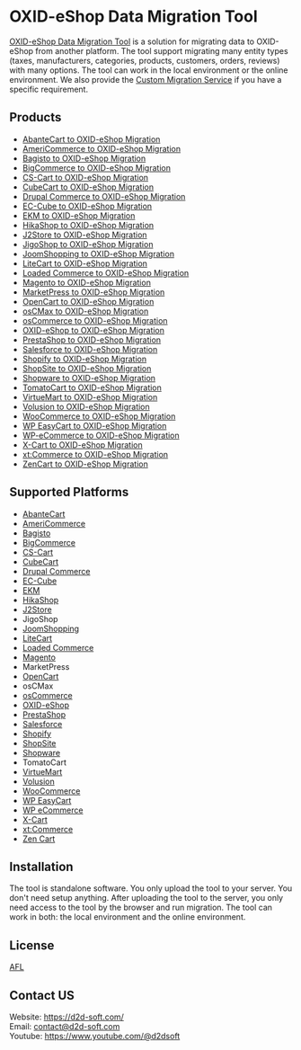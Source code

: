 # OXID-eShop Data Migration Tool
[OXID-eShop Data Migration Tool](https://d2d-soft.com/24-oxid-eshop-migration) is a solution for migrating data to OXID-eShop from another platform. The tool support migrating many entity types (taxes, manufacturers, categories, products, customers, orders, reviews) with many options. The tool can work in the local environment or the online environment. We also provide the [Custom Migration Service](https://d2d-soft.com/migration-services/296-data-migration-customization.html) if you have a specific requirement. 

## Products
- [AbanteCart to OXID-eShop Migration](https://d2d-soft.com/oxid-eshop-migration/1130-10868-abantecart-to-oxid-eshop-migration-tool.html#/72-entities-1000)
- [AmeriCommerce to OXID-eShop Migration](https://d2d-soft.com/oxid-eshop-migration/776-7253-americommerce-to-oxid-eshop-migration-tool.html#/72-entities-1000)
- [Bagisto to OXID-eShop Migration](https://d2d-soft.com/oxid-eshop-migration/943-8962-bagisto-to-oxid-eshop-migration-tool.html#/72-entities-1000)
- [BigCommerce to OXID-eShop Migration](https://d2d-soft.com/oxid-eshop-migration/420-1702-bigcommerce-to-oxid-eshop-migration-tool.html#/72-entities-1000)
- [CS-Cart to OXID-eShop Migration](https://d2d-soft.com/oxid-eshop-migration/334-1437-cs-cart-to-oxid-eshop-migration-tool.html#/72-entities-1000)
- [CubeCart to OXID-eShop Migration](https://d2d-soft.com/oxid-eshop-migration/175-792-cubecart-to-oxid-eshop-migration-tool.html#/72-entities-1000)
- [Drupal Commerce to OXID-eShop Migration](https://d2d-soft.com/oxid-eshop-migration/363-drupal-commerce-to-oxid-eshop-migration-service.html)
- [EC-Cube to OXID-eShop Migration](https://d2d-soft.com/oxid-eshop-migration/1004-9579-ec-cube-to-oxid-eshop-migration-tool.html#/72-entities-1000)
- [EKM to OXID-eShop Migration](https://d2d-soft.com/oxid-eshop-migration/830-7805-ekm-to-oxid-eshop-migration-tool.html#/72-entities-1000)
- [HikaShop to OXID-eShop Migration](https://d2d-soft.com/oxid-eshop-migration/460-1897-hikashop-to-oxid-eshop-migration-tool.html#/72-entities-1000)
- [J2Store to OXID-eShop Migration](https://d2d-soft.com/oxid-eshop-migration/503-2092-j2store-to-oxid-eshop-migration-tool.html#/72-entities-1000)
- [JigoShop to OXID-eShop Migration](https://d2d-soft.com/oxid-eshop-migration/549-2302-jigoshop-to-oxid-eshop-migration-tool.html#/72-entities-1000)
- [JoomShopping to OXID-eShop Migration](https://d2d-soft.com/oxid-eshop-migration/599-2542-joomshopping-to-oxid-eshop-migration-tool.html#/72-entities-1000)
- [LiteCart to OXID-eShop Migration](https://d2d-soft.com/oxid-eshop-migration/884-8367-litecart-to-oxid-eshop-migration-tool.html#/72-entities-1000)
- [Loaded Commerce to OXID-eShop Migration](https://d2d-soft.com/oxid-eshop-migration/176-797-loaded-to-oxid-eshop-migration-tool.html#/72-entities-1000)
- [Magento to OXID-eShop Migration](https://d2d-soft.com/oxid-eshop-migration/177-802-magento-to-oxid-eshop-migration-tool.html#/72-entities-1000)
- [MarketPress to OXID-eShop Migration](https://d2d-soft.com/oxid-eshop-migration/574-2422-marketpress-to-oxid-eshop-migration-tool.html#/72-entities-1000)
- [OpenCart to OXID-eShop Migration](https://d2d-soft.com/oxid-eshop-migration/178-807-opencart-to-oxid-eshop-migration-tool.html#/72-entities-1000)
- [osCMax to OXID-eShop Migration](https://d2d-soft.com/oxid-eshop-migration/1197-11551-oscmax-to-oxid-eshop-migration-tool.html#/72-entities-1000)
- [osCommerce to OXID-eShop Migration](https://d2d-soft.com/oxid-eshop-migration/179-812-oscommerce-to-oxid-eshop-migration-tool.html#/72-entities-1000)
- [OXID-eShop to OXID-eShop Migration](https://d2d-soft.com/oxid-eshop-migration/181-817-oxideshop-to-oxideshop-migration-tool.html#/72-entities-1000)
- [PrestaShop to OXID-eShop Migration](https://d2d-soft.com/oxid-eshop-migration/182-822-prestashop-to-oxid-eshop-migration-tool.html#/72-entities-1000)
- [Salesforce to OXID-eShop Migration](https://d2d-soft.com/oxid-eshop-migration/725-6803-salesforce-to-oxid-eshop-migration-tool.html#/72-entities-1000)
- [Shopify to OXID-eShop Migration](https://d2d-soft.com/oxid-eshop-migration/383-1522-shopify-to-oxid-eshop-migration-tool.html#/72-entities-1000)
- [ShopSite to OXID-eShop Migration](https://d2d-soft.com/oxid-eshop-migration/857-8081-shopsite-to-oxid-eshop-migration-tool.html#/72-entities-1000)
- [Shopware to OXID-eShop Migration](https://d2d-soft.com/oxid-eshop-migration/1066-10208-shopware-to-oxid-eshop-migration-tool.html#/72-entities-1000)
- [TomatoCart to OXID-eShop Migration](https://d2d-soft.com/oxid-eshop-migration/1229-11892-tomatocart-to-oxid-eshop-migration-tool.html#/72-entities-1000)
- [VirtueMart to OXID-eShop Migration](https://d2d-soft.com/oxid-eshop-migration/183-827-virtuemart-to-oxid-eshop-migration-tool.html#/72-entities-1000)
- [Volusion to OXID-eShop Migration](https://d2d-soft.com/oxid-eshop-migration/648-6000-volusion-to-oxid-eshop-migration-tool.html#/72-entities-1000)
- [WooCommerce to OXID-eShop Migration](https://d2d-soft.com/oxid-eshop-migration/184-832-woocommerce-to-oxid-eshop-migration-tool.html#/72-entities-1000)
- [WP EasyCart to OXID-eShop Migration](https://d2d-soft.com/oxid-eshop-migration/674-6275-wpeasycart-to-oxid-eshop-migration-tool.html#/72-entities-1000)
- [WP-eCommerce to OXID-eShop Migration](https://d2d-soft.com/oxid-eshop-migration/185-837-wp-ecommerce-to-oxid-eshop-migration-tool.html#/72-entities-1000)
- [X-Cart to OXID-eShop Migration](https://d2d-soft.com/oxid-eshop-migration/186-842-x-cart-to-oxid-eshop-migration-tool.html#/72-entities-1000)
- [xt:Commerce to OXID-eShop Migration](https://d2d-soft.com/oxid-eshop-migration/187-847-xtcommerce-to-oxid-eshop-migration-tool.html#/72-entities-1000)
- [ZenCart to OXID-eShop Migration](https://d2d-soft.com/oxid-eshop-migration/188-852-zencart-to-oxid-eshop-migration-tool.html#/72-entities-1000)

## Supported Platforms
- [AbanteCart](https://www.abantecart.com/)
- [AmeriCommerce](https://www.americommerce.com/)
- [Bagisto](https://bagisto.com/)
- [BigCommerce](https://www.bigcommerce.com/)
- [CS-Cart](https://www.cs-cart.com/)
- [CubeCart](https://www.cubecart.com/)
- [Drupal Commerce](https://drupalcommerce.org/)
- [EC-Cube](https://www.ec-cube.net/)
- [EKM](https://www.ekm.com/)
- [HikaShop](https://www.hikashop.com/)
- [J2Store](https://www.j2store.org/)
- JigoShop
- [JoomShopping](https://extensions.joomla.org/extension/joomshopping/)
- [LiteCart](https://www.litecart.net/)
- [Loaded Commerce](https://loadedcommerce.com/)
- [Magento](https://magento.com/)
- MarketPress
- [OpenCart](https://www.opencart.com/)
- osCMax
- [osCommerce](https://www.oscommerce.com/)
- [OXID-eShop](https://www.oxid-esales.com)
- [PrestaShop](https://www.prestashop.com)
- [Salesforce](https://www.salesforce.com/)
- [Shopify](https://www.shopify.com/)
- [ShopSite](https://www.shopsite.com/)
- [Shopware](https://www.shopware.com/)
- TomatoCart
- [VirtueMart](https://virtuemart.net/)
- [Volusion](https://volusion.com/)
- [WooCommerce](https://woocommerce.com/)
- [WP EasyCart](https://www.wpeasycart.com/)
- [WP eCommerce](https://wpecommerce.org/)
- [X-Cart](https://www.x-cart.com/)
- [xt:Commerce](https://www.xt-commerce.com/)
- [Zen Cart](https://www.zen-cart.com/)

## Installation
The tool is standalone software. You only upload the tool to your server. You don't need setup anything. After uploading the tool to the server, you only need access to the tool by the browser and run migration. The tool can work in both: the local environment and the online environment.

## License

[AFL](https://d2d-soft.com/license/AFL.txt)

## Contact US
Website: https://d2d-soft.com/ \
Email: contact@d2d-soft.com \
Youtube: https://www.youtube.com/@d2dsoft 

